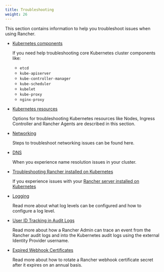 ```yaml
---
title: Troubleshooting
weight: 26
---
```


This section contains information to help you troubleshoot issues when using Rancher.

- [Kubernetes components]({{<baseurl>}}/rancher/v2.6/en/troubleshooting/kubernetes-components/)

    If you need help troubleshooting core Kubernetes cluster components like:
    * `etcd`
    * `kube-apiserver`
    * `kube-controller-manager`
    * `kube-scheduler`
    * `kubelet`
    * `kube-proxy`
    * `nginx-proxy`

- [Kubernetes resources]({{<baseurl>}}/rancher/v2.6/en/troubleshooting/kubernetes-resources/)

    Options for troubleshooting Kubernetes resources like Nodes, Ingress Controller and Rancher Agents are described in this section.

- [Networking]({{<baseurl>}}/rancher/v2.6/en/troubleshooting/networking/)

    Steps to troubleshoot networking issues can be found here.

- [DNS]({{<baseurl>}}/rancher/v2.6/en/troubleshooting/dns/)

    When you experience name resolution issues in your cluster.

- [Troubleshooting Rancher installed on Kubernetes]({{<baseurl>}}/rancher/v2.6/en/troubleshooting/rancherha/)

    If you experience issues with your [Rancher server installed on Kubernetes]({{<baseurl>}}/rancher/v2.6/en/installation/install-rancher-on-k8s/)

- [Logging]({{<baseurl>}}/rancher/v2.6/en/troubleshooting/logging/)

    Read more about what log levels can be configured and how to configure a log level.

- [User ID Tracking in Audit Logs]({{<baseurl>}}/rancher/v2.6/en/troubleshooting/userid-tracking-in-audit-logs/)

    Read more about how a Rancher Admin can trace an event from the Rancher audit logs and into the Kubernetes audit logs using the external Identity Provider username.

- [Expired Webhook Certificates]({{<baseurl>}}/rancher/v2.6/en/troubleshooting/expired-webhook-certificates/)  

    Read more about how to rotate a Rancher webhook certificate secret after it expires on an annual basis.
